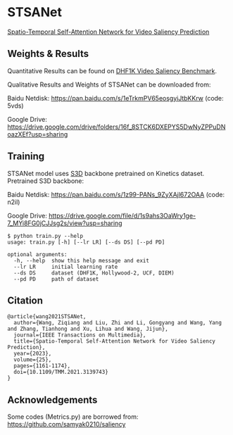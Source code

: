 # STSANet
[Spatio-Temporal Self-Attention Network for Video Saliency Prediction](https://ieeexplore.ieee.org/document/9667292)

## Weights & Results
Quantitative Results can be found on [DHF1K Video Saliency Benchmark](https://mmcheng.net/videosal/).

Qualitative Results and Weights of STSANet can be downloaded from:

Baidu Netdisk: https://pan.baidu.com/s/1eTrkmPV65eosgyiJtbKKrw (code: 5vds)

Google Drive: https://drive.google.com/drive/folders/16f_8STCK6DXEPYS5DwNyZPPuDNoazXEf?usp=sharing

## Training
STSANet model uses [S3D](https://github.com/kylemin/S3D) backbone pretrained on Kinetics dataset.
Pretrained S3D backbone: 

Baidu Netdisk: https://pan.baidu.com/s/1z99-PANs_9ZyXAjl672OAA (code: n2il)

Google Drive: https://drive.google.com/file/d/1s9ahs3OaWry1ge-7_MYi8FG0jCJJsg2s/view?usp=sharing

```
$ python train.py --help
usage: train.py [-h] [--lr LR] [--ds DS] [--pd PD]

optional arguments:
  -h, --help  show this help message and exit
  --lr LR     initial learning rate
  --ds DS     dataset (DHF1K, Hollywood-2, UCF, DIEM)
  --pd PD     path of dataset

```

## Citation
```
@article{wang2021STSANet,
  author={Wang, Ziqiang and Liu, Zhi and Li, Gongyang and Wang, Yang and Zhang, Tianhong and Xu, Lihua and Wang, Jijun},
  journal={IEEE Transactions on Multimedia}, 
  title={Spatio-Temporal Self-Attention Network for Video Saliency Prediction}, 
  year={2023},
  volume={25},
  pages={1161-1174},
  doi={10.1109/TMM.2021.3139743}
}

```
## Acknowledgements
Some codes (Metrics.py) are borrowed from:
https://github.com/samyak0210/saliency
